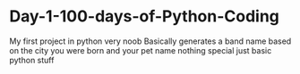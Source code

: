 # Day-1-100-days-of-Python-Coding
My first project in python very noob
Basically generates a band name based on the city you were born and your pet name nothing special just basic python stuff
